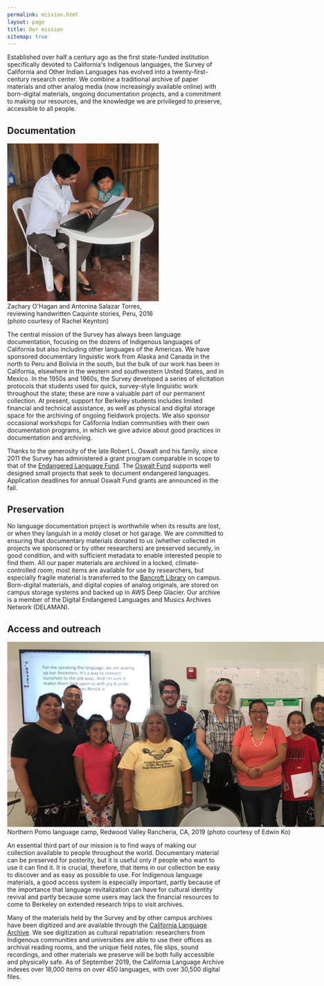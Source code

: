 ```yaml
---
permalink: mission.html
layout: page
title: Our mission
sitemap: true
---
```


Established over half a century ago as the first state-funded institution specifically devoted to California's Indigenous languages, the Survey of California and Other Indian Languages has evolved into a twenty-first-century research center. We combine a traditional archive of paper materials and other analog media (now increasingly available online) with born-digital materials, ongoing documentation projects, and a commitment to making our resources, and the knowledge we are privileged to preserve, accessible to all people.

## Documentation

<div class="image fit left" style="width: 350px;"><img src="images/ohagan-salazar.jpg" alt="Zachary O'Hagan and Antonina Salazar Torres, reviewing handwritten Caquinte stories, 2016" width="350px"/><div class="caption">Zachary O'Hagan and Antonina Salazar Torres, reviewing handwritten Caquinte stories, Peru, 2016 (photo courtesy of Rachel Keynton)</div></div>

The central mission of the Survey has always been language documentation, focusing on the dozens of Indigenous languages of California but also including other languages of the Americas. We have sponsored documentary linguistic work from Alaska and Canada in the north to Peru and Bolivia in the south, but the bulk of our work has been in California, elsewhere in the western and southwestern United States, and in Mexico. In the 1950s and 1960s, the Survey developed a series of elicitation protocols that students used for quick, survey-style linguistic work throughout the state; these are now a valuable part of our permanent collection. At present, support for Berkeley students includes limited financial and technical assistance, as well as physical and digital storage space for the archiving of ongoing fieldwork projects. We also sponsor occasional workshops for California Indian communities with their own documentation programs, in which we give advice about good practices in documentation and archiving.

Thanks to the generosity of the late Robert L. Oswalt and his family, since 2011 the Survey has administered a grant program comparable in scope to that of the [Endangered Language Fund](http://www.endangeredlanguagefund.org/). The [Oswalt Fund](funding.html) supports well designed small projects that seek to document endangered languages. Application deadlines for annual Oswalt Fund grants are announced in the fall.

## Preservation

No language documentation project is worthwhile when its results are lost, or when they languish in a moldy closet or hot garage. We are committed to ensuring that documentary materials donated to us (whether collected in projects we sponsored or by other researchers) are preserved securely, in good condition, and with sufficient metadata to enable interested people to find them.  All our paper materials are archived in a locked, climate-controlled room; most items are available for use by researchers, but especially fragile material is transferred to the [Bancroft Library](http://bancroft.berkeley.edu/) on campus. Born-digital materials, and digital copies of analog originals, are stored on campus storage systems and backed up in AWS Deep Glacier. Our archive is a member of the Digital Endangered Languages and Musics Archives Network (DELAMAN).

## Access and outreach

<div class="image fit right" style="width: 1200px;">
<img src="images/northern-pomo-workshop-2019.jpg" alt="Northern Pomo" width="1200px"/>
<div class="caption">Northern Pomo language camp, Redwood Valley Rancheria, CA, 2019 (photo courtesy of Edwin Ko)</div>
</div>


An essential third part of our mission is to find ways of making our collection available to people throughout the world. Documentary material can be preserved for posterity, but it is useful only if people who want to use it can find it. It is crucial, therefore, that items in our collection be easy to discover and as easy as possible to use. For Indigenous language materials, a good access system is especially important, partly because of the importance that language revitalization can have for cultural identity revival and partly because some users may lack the financial resources to come to Berkeley on extended research trips to visit archives.

Many of the materials held by the Survey and by other campus archives have been digitized and are available through the [California Language Archive](/). We see digitization as cultural repatriation: researchers from Indigenous communities and universities are able to use their offices as archival reading rooms, and the unique field notes, file slips, sound recordings, and other materials we preserve will be both fully accessible and physically safe. As of September 2019, the California Language Archive indexes over 18,000 items on over 450 languages, with over 30,500 digital files.
